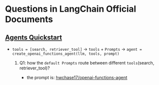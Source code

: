 # Questions in LangChain Official Documents

## [Agents Quickstart](https://python.langchain.com/docs/modules/agents/quick_start)

* `tools = [search, retriever_tool]` -> `tools` + `Prompts`  -> `agent = create_openai_functions_agent(llm, tools, prompt)`

    1. Q1: how the `default Prompts` route between different `tools`(search, retriever_tool)? 

        * the prompt is: [hwchase17/openai-functions-agent](https://smith.langchain.com/hub/hwchase17/openai-functions-agent?organizationId=4590a671-97e8-51fe-b2cd-08c5f96b45b6)
